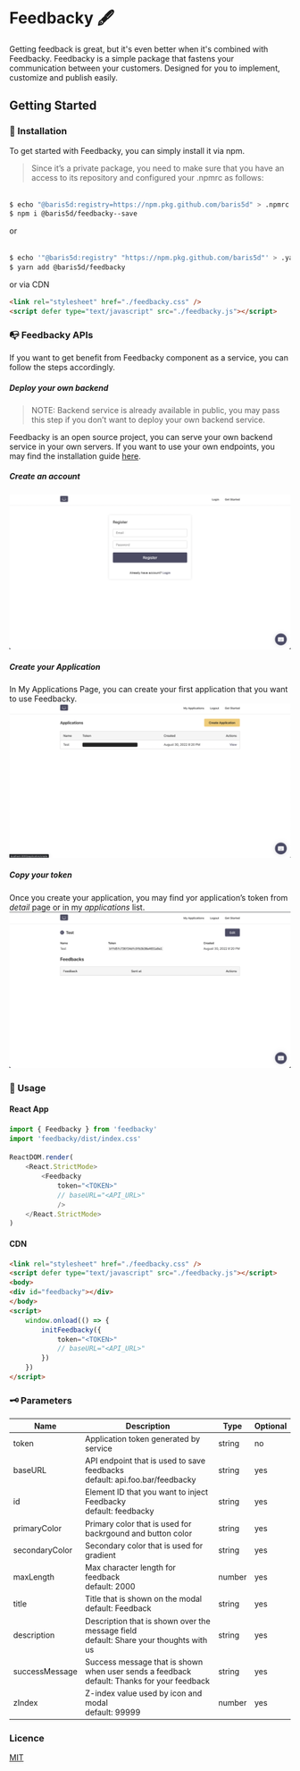 
# Feedbacky 🖋
Getting feedback is great, but it's even better when it's combined with Feedbacky.
Feedbacky is a simple package that fastens your communication between your customers. Designed for you to implement, customize and publish easily.

## Getting Started
### 🔨 Installation
To get started with Feedbacky, you can simply install it via npm. 

> Since it’s a private package, you need to make sure that you have an access to its repository and configured your .npmrc as follows:

```bash

$ echo "@baris5d:registry=https://npm.pkg.github.com/baris5d" > .npmrc
$ npm i @baris5d/feedbacky--save

```

or

```bash

$ echo '"@baris5d:registry" "https://npm.pkg.github.com/baris5d"' > .yarnrc
$ yarn add @baris5d/feedbacky

```

or via CDN

```html
<link rel="stylesheet" href="./feedbacky.css" />
<script defer type="text/javascript" src="./feedbacky.js"></script>
```


### 📭 Feedbacky APIs
If you want to get benefit from Feedbacky component as a service,  you can follow the steps accordingly.
##### Deploy your own backend
> NOTE: Backend service is already available in public, you may pass this step if you don’t want to deploy your own backend service.

Feedbacky is an open source project, you can serve your own backend service in your own servers. If you want to use your own endpoints, you may find the installation guide [here]( "").

##### Create an account
![](case-description/assets/create-account.png)
##### Create your Application
In My Applications Page, you can create your first application that you want to use Feedbacky.
![](case-description/assets/create-appliication.png)
##### Copy your token
Once you create your application,  you may find yor application’s token from _detail_ page or in my _applications_ list. 
![](case-description/assets/copy-token.png)

### 🥁 Usage

#### React App 

```javascript
import { Feedbacky } from 'feedbacky'
import 'feedbacky/dist/index.css'

ReactDOM.render(
	<React.StrictMode>
		<Feedbacky 
			token="<TOKEN>"
			// baseURL="<API_URL>"
            />
	</React.StrictMode>
)
```

#### CDN

```html
<link rel="stylesheet" href="./feedbacky.css" />
<script defer type="text/javascript" src="./feedbacky.js"></script>
<body>
<div id="feedbacky"></div>
</body>
<script>
	window.onload(() => {
		initFeedbacky({
			token="<TOKEN>"
			// baseURL="<API_URL>"
		})
	})
</script>
```

### 🗝 Parameters	

| Name           | Description                                                  | Type   | Optional |
|----------------|--------------------------------------------------------------|--------|----------|
| token          | Application token generated by service                       | string | no       |
| baseURL        | API endpoint that is used to save feedbacks<br>default: api.foo.bar/feedbacky | string | yes      |
| id             | Element ID that you want to inject Feedbacky<br>default: feedbacky | string | yes      |
| primaryColor   | Primary color that is used for backrgound and button color   | string | yes      |
| secondaryColor | Secondary color that is used for gradient                    | string | yes      |
| maxLength      | Max character length for feedback<br>default: 2000           | number | yes      |
| title          | Title that is shown on the modal<br>default: Feedback        | string | yes      |
| description    | Description that is shown over the message field<br>default: Share your thoughts with us | string | yes      |
| successMessage | Success message that is shown when user sends a feedback<br>default: Thanks for your feedback | string | yes      |
| zIndex         | Z-index value used by icon and modal<br>default: 99999       | number | yes      |

### Licence
[MIT](../LICENCE)
